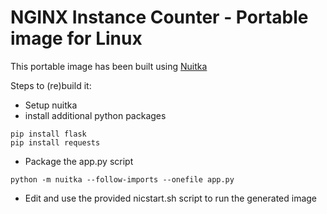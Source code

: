 # NGINX Instance Counter - Portable image for Linux

This portable image has been built using [Nuitka](https://nuitka.net/)

Steps to (re)build it:

- Setup nuitka
- install additional python packages

```
pip install flask
pip install requests
```

- Package the app.py script

```
python -m nuitka --follow-imports --onefile app.py
```

- Edit and use the provided nicstart.sh script to run the generated image
